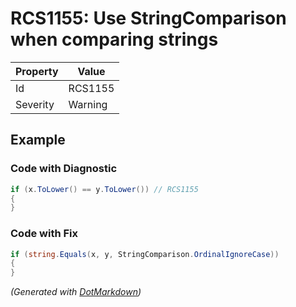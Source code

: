 # RCS1155: Use StringComparison when comparing strings

| Property | Value   |
| -------- | ------- |
| Id       | RCS1155 |
| Severity | Warning |

## Example

### Code with Diagnostic

```csharp
if (x.ToLower() == y.ToLower()) // RCS1155
{
}
```

### Code with Fix

```csharp
if (string.Equals(x, y, StringComparison.OrdinalIgnoreCase))
{
}
```


*\(Generated with [DotMarkdown](http://github.com/JosefPihrt/DotMarkdown)\)*